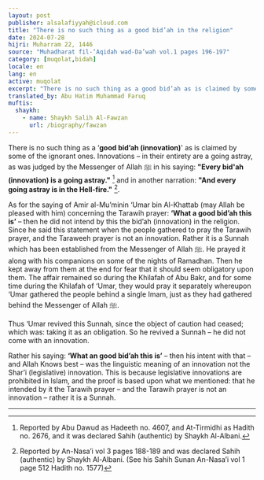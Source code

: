 ```yaml
---
layout: post
publisher: alsalafiyyah@icloud.com
title: "There is no such thing as a good bid’ah in the religion"
date: 2024-07-28
hijri: Muharram 22, 1446
source: "Muhadharat fil-‘Aqidah wad-Da’wah vol.1 pages 196-197"
category: [muqolat,bidah]
locale: en
lang: en
active: muqolat
excerpt: "There is no such thing as a good bid’ah as is claimed by some of the ignorant ones. Innovations – in their entirety are a going astray, as was judged by the Messenger of Allah ﷺ."
translated_by: Abu Hatim Muhammad Faruq
muftis:
  shaykh: 
    - name: Shaykh Salih Al-Fawzan
      url: /biography/fawzan
---
```


There is no such thing as a ‘**good bid’ah (innovation)**' as is claimed by some of the ignorant ones. Innovations – in their entirety are a going astray, as was judged by the Messenger of Allah ﷺ in his saying: **"Every bid'ah (innovation) is a going astray."** [^1] and in another narration: **"And every going astray is in the Hell-fire."** [^2].

As for the saying of Amir al-Mu’minin ‘Umar bin Al-Khattab (may Allah be pleased with him) concerning the Tarawih prayer: **‘What a good bid’ah this is’** – then he did not intend by this the bid’ah (innovation) in the religion. Since he said this statement when the people gathered to pray the Tarawih prayer, and the Taraweeh prayer is not an innovation. Rather it is a Sunnah which has been established from the Messenger of Allah ﷺ. He prayed it along with his companions on some of the nights of Ramadhan. Then he kept away from them at the end for fear that it should seem obligatory upon them. The affair remained so during the Khilafah of Abu Bakr, and for some time during the Khilafah of ‘Umar, they would pray it separately whereupon ‘Umar gathered the people behind a single Imam, just as they had gathered behind the Messenger of Allah ﷺ.

Thus ‘Umar revived this Sunnah, since the object of caution had ceased; which was: taking it as an obligation. So he revived a Sunnah – he did not come with an innovation.

Rather his saying: **‘What an good bid’ah this is’** – then his intent with that – and Allah Knows best – was the linguistic meaning of an innovation not the Shar’i (legislative) innovation. This is because legislative innovations are prohibited in Islam, and the proof is based upon what we mentioned: that he intended by it the Tarawih prayer – and the Tarawih prayer is not an innovation – rather it is a Sunnah.

---
[^1]: Reported by Abu Dawud as Hadeeth no. 4607, and At-Tirmidhi as Hadith no. 2676, and it was declared Sahih (authentic) by Shaykh Al-Albani.
[^2]: Reported by An-Nasa’i vol 3 pages 188-189 and was declared Sahih (authentic) by Shaykh Al-Albani. (See his Sahih Sunan An-Nasa’i vol 1 page 512 Hadith no. 1577)
